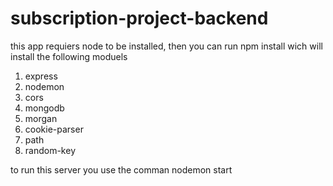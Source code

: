# subscription-project-backend

this app requiers node to be installed, then you can run npm install wich will install the following moduels
1. express
2. nodemon
3. cors
4. mongodb
5. morgan
6. cookie-parser
7. path
8. random-key
 

to run this server you use the comman nodemon start
